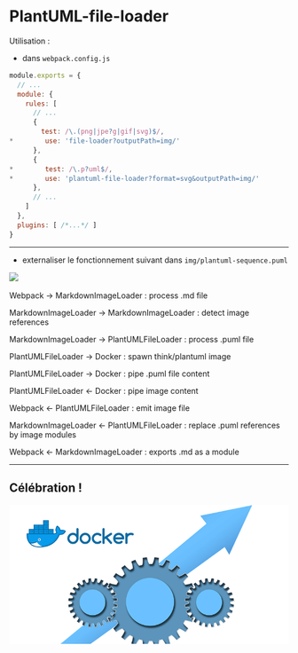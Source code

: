 # PlantUML-file-loader

Utilisation :

* dans `webpack.config.js`

```js
module.exports = {
  // ...
  module: {
    rules: [
      // ...
      {
        test: /\.(png|jpe?g|gif|svg)$/,
*        use: 'file-loader?outputPath=img/'
      },
      {
*        test: /\.p?uml$/,
*        use: 'plantuml-file-loader?format=svg&outputPath=img/'
      },
      // ...
    ]
  },
  plugins: [ /*...*/ ]
}
```

---

* externaliser le fonctionnement suivant dans `img/plantuml-sequence.puml`

![](img/plantuml-sequence.puml)

Webpack -> MarkdownImageLoader : process .md file

MarkdownImageLoader -> MarkdownImageLoader : detect image references

MarkdownImageLoader -> PlantUMLFileLoader : process .puml file

PlantUMLFileLoader -> Docker : spawn think/plantuml image

PlantUMLFileLoader -> Docker : pipe .puml file content

PlantUMLFileLoader <- Docker : pipe image content

Webpack <- PlantUMLFileLoader : emit image file

MarkdownImageLoader <- PlantUMLFileLoader : replace .puml references by image modules

Webpack <- MarkdownImageLoader : exports .md as a module

---


## Célébration !

![](img/docker.png)
